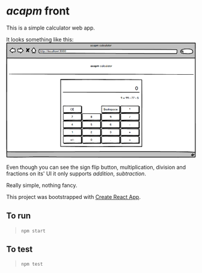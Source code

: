 # *acapm* front

This is a simple calculator web app.

It looks something like this:  
![acapm calculator UI](./mockups/acapm.png)

Even though you can see the sign flip button, multiplication, division and fractions on its' UI it only supports *addition*, *subtraction*.

Really simple, nothing fancy.

This project was bootstrapped with [Create React App](https://github.com/facebook/create-react-app).

## To run

> `npm start`

## To test

> `npm test`
